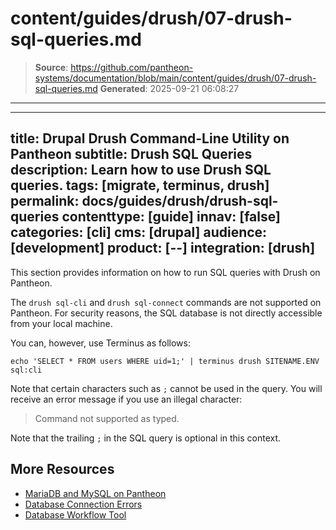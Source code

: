 # content/guides/drush/07-drush-sql-queries.md

> **Source**: https://github.com/pantheon-systems/documentation/blob/main/content/guides/drush/07-drush-sql-queries.md
> **Generated**: 2025-09-21 06:08:27

---

---
title: Drupal Drush Command-Line Utility on Pantheon
subtitle: Drush SQL Queries
description: Learn how to use Drush SQL queries.
tags: [migrate, terminus, drush]
permalink: docs/guides/drush/drush-sql-queries
contenttype: [guide]
innav: [false]
categories: [cli]
cms: [drupal]
audience: [development]
product: [--]
integration: [drush]
---

This section provides information on how to run SQL queries with Drush on Pantheon.

The `drush sql-cli` and `drush sql-connect` commands are not supported on Pantheon. For security reasons, the SQL database is not directly accessible from your local machine.

You can, however, use Terminus as follows:

```bash{promptUser: user}
echo 'SELECT * FROM users WHERE uid=1;' | terminus drush SITENAME.ENV sql:cli
```

Note that certain characters such as `;` cannot be used in the query. You will receive an error message if you use an illegal character:

> Command not supported as typed.

Note that the trailing `;` in the SQL query is optional in this context.

## More Resources

- [MariaDB and MySQL on Pantheon](/guides/mariadb-mysql/mysql-workbench)
- [Database Connection Errors](/guides/mariadb-mysql/database-connection-errors)
- [Database Workflow Tool](/guides/mariadb-mysql/database-workflow-tool)